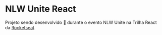 # NLW Unite React

Projeto sendo desenvolvido 🚧 durante o evento NLW Unite na Trilha React da [Rocketseat](https://www.rocketseat.com.br/).
